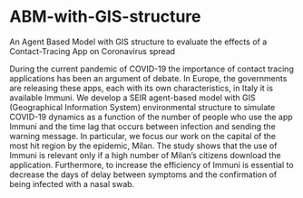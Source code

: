 # ABM-with-GIS-structure
An Agent Based Model with GIS structure to evaluate the effects of a Contact-Tracing App on Coronavirus spread

During the current pandemic of COVID-19 the importance of contact tracing 
applications has been an argument of debate. In Europe, the governments are
releasing these apps, each with its own characteristics, in Italy it is available Immuni.
We develop a SEIR agent-based model with GIS (Geographical Information System)
environmental structure to simulate COVID-19 dynamics as a function of the number
of people who use the app Immuni and the time lag that occurs between infection and
sending the warning message. In particular, we focus our work on the capital of the
most hit region by the epidemic, Milan. The study shows that the use of Immuni is
relevant only if a high number of Milan’s citizens download the application.
Furthermore, to increase the efficiency of Immuni is essential to decrease the days of
delay between symptoms and the confirmation of being infected with a nasal swab.

